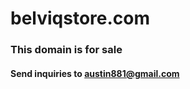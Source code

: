 # belviqstore.com
### This domain is for sale
#### Send inquiries to [austin881@gmail.com](mailto:austin881@gmail.com)
